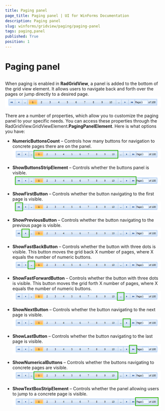```yaml
---
title: Paging panel
page_title: Paging panel | UI for WinForms Documentation
description: Paging panel
slug: winforms/gridview/paging/paging-panel
tags: paging,panel
published: True
position: 1
---
```


# Paging panel



## 

When paging is enabled in __RadGridView__, a panel is added to the bottom of the grid view element.
          It allows users to navigate back and forth over the pages or jump directly to a desired page.
        ![gridview-paging-panel 001](images/gridview-paging-panel001.png)

There are a number of properties, which allow you to customize the paging panel to your specific needs.
          You can access these properties through the RadGridView.GridViewElement.__PagingPanelElement__. Here is what options you have:
        

* __NumericButtonsCount__ – Controls how many buttons for navigation to concrete pages there are on the panel.
            ![gridview-paging-panel 002](images/gridview-paging-panel002.png)

* __ShowButtonsStripElement__ – Controls whether the buttons panel is visible.
            ![gridview-paging-panel 003](images/gridview-paging-panel003.png)

* __ShowFirstButton__ – Controls whether the button navigating to the first page is visible.
            ![gridview-paging-panel 006](images/gridview-paging-panel006.png)

* __ShowPreviousButton__ – Controls whether the button navigating to the previous page is visible.
            ![gridview-paging-panel 009](images/gridview-paging-panel009.png)

* __ShowFastBackButton__ – Controls whether the button with three dots is visible. This button moves the grid back X number of pages, where X equals the number of numeric buttons.
            ![gridview-paging-panel 004](images/gridview-paging-panel004.png)

* __ShowFastForwardButton__ – Controls whether the button with three dots is visible. This button moves the grid forth X number of pages, where X equals the number of numeric buttons.
            ![gridview-paging-panel 005](images/gridview-paging-panel005.png)

* __ShowNextButton__ – Controls whether the button navigating to the next page is visible.
            ![gridview-paging-panel 008](images/gridview-paging-panel008.png)

* __ShowLastButton__ – Controls whether the button navigating to the last page is visible.
            ![gridview-paging-panel 007](images/gridview-paging-panel007.png)

* __ShowNumericalButtons__ – Controls whether the buttons navigating to concrete pages are visible.
            ![gridview-paging-panel 002](images/gridview-paging-panel002.png)

* __ShowTextBoxStripElement__ – Controls whether the panel allowing users to jump to a concrete page is visible.
            ![gridview-paging-panel 010](images/gridview-paging-panel010.png)

